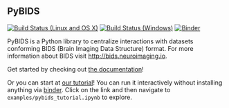 ## PyBIDS
[![Build Status (Linux and OS X)](https://travis-ci.org/bids-standard/pybids.svg?branch=master)](https://travis-ci.org/bids-standard/pybids)
[![Build Status (Windows)](https://ci.appveyor.com/api/projects/status/5aa4c6e3m15ew4v7?svg=true)](https://ci.appveyor.com/project/chrisfilo/pybids-ilb80)
[![Binder](https://mybinder.org/badge.svg)](https://mybinder.org/v2/gh/bids-standard/pybids/master)

PyBIDS is a Python library to centralize interactions with datasets conforming
BIDS (Brain Imaging Data Structure) format.  For more information about BIDS
visit http://bids.neuroimaging.io.

Get started by checking out [the documentation](https://bids-standard.github.io/pybids)!

Or you can start at [our tutorial](examples/pybids%20tutorial.ipynb)! You can run it interactively without installing anything via [binder](https://mybinder.org/v2/gh/bids-standard/pybids/master). Click on the link and then navigate to `examples/pybids_tutorial.ipynb` to explore.
